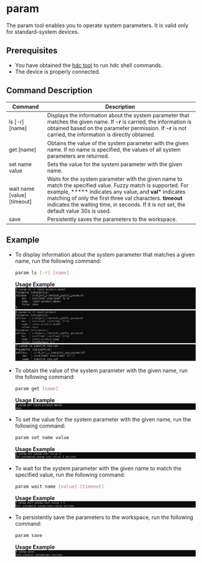 # param

The param tool enables you to operate system parameters. It is valid only for standard-system devices.

## Prerequisites

* You have obtained the <!--Del-->[<!--DelEnd-->hdc tool<!--Del-->](../../device-dev/subsystems/subsys-toolchain-hdc-guide.md)<!--DelEnd--> to run hdc shell commands.
* The device is properly connected.

## Command Description

  | Command| Description|
  | ----------------- | ------------------------------------------ |
  | ls [-r] [name] | Displays the information about the system parameter that matches the given name. If **-r** is carried, the information is obtained based on the parameter permission. If **-r** is not carried, the information is directly obtained.|
  | get [name] | Obtains the value of the system parameter with the given name. If no name is specified, the values of all system parameters are returned.|
  | set name value | Sets the value for the system parameter with the given name.|
  | wait name [value] [timeout] | Waits for the system parameter with the given name to match the specified value. Fuzzy match is supported. For example, ***** indicates any value, and **val*** indicates matching of only the first three val characters. **timeout** indicates the waiting time, in seconds. If it is not set, the default value 30s is used.|
  | save | Persistently saves the parameters to the workspace.|

## Example

* To display information about the system parameter that matches a given name, run the following command:

  ```bash
  param ls [-r] [name]
  ```
  **Usage Example**
  ![ls-integrity](figures/param-ls-integrity.png)
  ![ls-part](figures/param-ls-part.png)
  ![ls](figures/param-ls.png)

* To obtain the value of the system parameter with the given name, run the following command:

  ```bash
  param get [name]
  ```
  **Usage Example**
  ![get](figures/param-get.png)

* To set the value for the system parameter with the given name, run the following command:

  ```bash
  param set name value
  ```
  **Usage Example**
  ![set](figures/param-set.png)

* To wait for the system parameter with the given name to match the specified value, run the following command:

  ```bash
  param wait name [value] [timeout]
  ```
  **Usage Example**
  ![wait](figures/param-wait.png)

* To persistently save the parameters to the workspace, run the following command:

  ```bash
  param save
  ```
  **Usage Example**
  ![save](figures/param-save.png)
